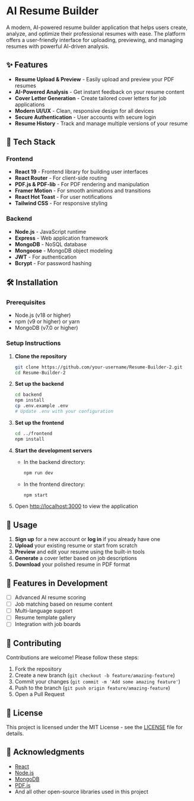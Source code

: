 # AI Resume Builder

A modern, AI-powered resume builder application that helps users create, analyze, and optimize their professional resumes with ease. The platform offers a user-friendly interface for uploading, previewing, and managing resumes with powerful AI-driven analysis.

## ✨ Features

- **Resume Upload & Preview** - Easily upload and preview your PDF resumes
- **AI-Powered Analysis** - Get instant feedback on your resume content
- **Cover Letter Generation** - Create tailored cover letters for job applications
- **Modern UI/UX** - Clean, responsive design for all devices
- **Secure Authentication** - User accounts with secure login
- **Resume History** - Track and manage multiple versions of your resume

## 🚀 Tech Stack

### Frontend
- **React 19** - Frontend library for building user interfaces
- **React Router** - For client-side routing
- **PDF.js & PDF-lib** - For PDF rendering and manipulation
- **Framer Motion** - For smooth animations and transitions
- **React Hot Toast** - For user notifications
- **Tailwind CSS** - For responsive styling

### Backend
- **Node.js** - JavaScript runtime
- **Express** - Web application framework
- **MongoDB** - NoSQL database
- **Mongoose** - MongoDB object modeling
- **JWT** - For authentication
- **Bcrypt** - For password hashing

## 🛠️ Installation

### Prerequisites
- Node.js (v18 or higher)
- npm (v9 or higher) or yarn
- MongoDB (v7.0 or higher)

### Setup Instructions

1. **Clone the repository**
   ```bash
   git clone https://github.com/your-username/Resume-Builder-2.git
   cd Resume-Builder-2
   ```

2. **Set up the backend**
   ```bash
   cd backend
   npm install
   cp .env.example .env
   # Update .env with your configuration
   ```

3. **Set up the frontend**
   ```bash
   cd ../frontend
   npm install
   ```

4. **Start the development servers**
   - In the backend directory:
     ```bash
     npm run dev
     ```
   - In the frontend directory:
     ```bash
     npm start
     ```

5. Open [http://localhost:3000](http://localhost:3000) to view the application

## 📝 Usage

1. **Sign up** for a new account or **log in** if you already have one
2. **Upload** your existing resume or start from scratch
3. **Preview** and edit your resume using the built-in tools
4. **Generate** a cover letter based on job descriptions
5. **Download** your polished resume in PDF format

## 🌟 Features in Development

- [ ] Advanced AI resume scoring
- [ ] Job matching based on resume content
- [ ] Multi-language support
- [ ] Resume template gallery
- [ ] Integration with job boards

## 🤝 Contributing

Contributions are welcome! Please follow these steps:

1. Fork the repository
2. Create a new branch (`git checkout -b feature/amazing-feature`)
3. Commit your changes (`git commit -m 'Add some amazing feature'`)
4. Push to the branch (`git push origin feature/amazing-feature`)
5. Open a Pull Request

## 📄 License

This project is licensed under the MIT License - see the [LICENSE](LICENSE) file for details.

## 🙏 Acknowledgments

- [React](https://reactjs.org/)
- [Node.js](https://nodejs.org/)
- [MongoDB](https://www.mongodb.com/)
- [PDF.js](https://mozilla.github.io/pdf.js/)
- And all other open-source libraries used in this project
